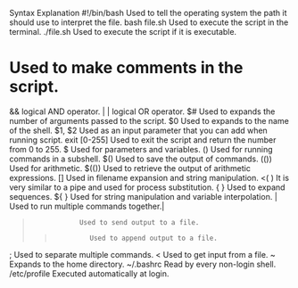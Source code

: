 
Syntax	        Explanation
#!/bin/bash    	Used to tell the operating system the path it should use to interpret the file.
bash file.sh	  Used to execute the script in the terminal.
./file.sh	      Used to execute the script if it is executable.
#	              Used to make comments in the script.
&&	            logical AND operator.
| |	            logical OR operator.
$#	            Used to expands the number of arguments passed to the script.
$0	            Used to expands to the name of the shell.
$1, $2	        Used as an input param­eter that you can add when running script.
exit [0-255]	  Used to exit the script and return the number from 0 to 255.
$	              Used for parameters and variables.
()	            Used for running commands in a subshell.
$()	            Used to save the output of commands.
(())	          Used for arithmetic.
$(())	          Used to retrieve the output of arithmetic expressions.
[]	            Used in filename expansion and string manipulation.
<( )	          It is very similar to a pipe and used for process substitution.
{ }	            Used to expand sequences.
${ }	          Used for string manipulation and variable interpolation.
|	              Used to run multiple commands together.|
>	              Used to send output to a file.
>>	            Used to append output to a file.
;	              Used to separate multiple commands.
<	              Used to get input from a file.
~	              Expands to the home directory.
~/.bashrc	      Read by every non-login shell.
/etc/profile	  Executed automatically at login.
